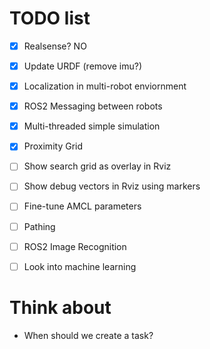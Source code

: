 # TODO list

- [x] Realsense? NO
- [x] Update URDF (remove imu?)
- [x] Localization in multi-robot enviornment
- [x] ROS2 Messaging between robots
- [x] Multi-threaded simple simulation
- [x] Proximity Grid

- [ ] Show search grid as overlay in Rviz
- [ ] Show debug vectors in Rviz using markers
- [ ] Fine-tune AMCL parameters
- [ ] Pathing
- [ ] ROS2 Image Recognition
- [ ] Look into machine learning

# Think about

- When should we create a task?

